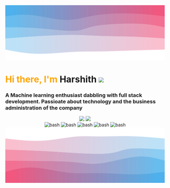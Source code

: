 <!-- # *Hi there, I'm Harry <img src="https://media.giphy.com/media/hvRJCLFzcasrR4ia7z/giphy.gif" width="25px"/>* -->

<!-- ### *Favourite Languages, Tools & Stats:*  -->
<img style="cursor: pointer;" src="/top.svg"/>
<h1 style="color:orange;">
  Hi there, I'm
  <a target="_blank">Harshith</a >
  <img
    src="https://media.giphy.com/media/hvRJCLFzcasrR4ia7z/giphy.gif"
    width="25px"
  />
</h1>
<div>
 <h3>
  A Machine learning enthusiast dabbling with full stack development. Passioate about technology and the business administration of the company
  </h3>
  </div>
<div align="center">
    <img width="auto" height="auto" src="https://github-readme-stats.vercel.app/api?username=Adhi1904&show_icons=true&theme=radical&hide_border=true">
    <img width="auto" height="auto" src="https://github-readme-streak-stats.herokuapp.com/?user=Adhi1904&hide_border=true&theme=radical" /><br>
    <!-- <h2><b>Favourite Languages, Tools & Stats:</b></h2> -->
    <a target="_blank">
        <img
        src="https://cdn.worldvectorlogo.com/logos/c-1.svg"
        alt="bash"
        width="40"
        height="40"
        />
    </a>
    <a target="_blank">
        <img
        src="https://cdn.worldvectorlogo.com/logos/c.svg"
        alt="bash"
        width="40"
        height="40"
        />
    </a>
    <a target="_blank">
        <img
        src="https://cdn.worldvectorlogo.com/logos/java-14.svg"
        alt="bash"
        width="40"
        height="40"
        />
    </a>
    <a target="_blank">
        <img
        src="https://cdn.worldvectorlogo.com/logos/python-5.svg"
        alt="bash"
        width="40"
        height="40"
        />
    </a>   
    <a target="_blank">
        <img
        src="https://cdn.worldvectorlogo.com/logos/logo-javascript.svg"
        alt="bash"
        width="40"
        height="40"
        />
    </a>
</div>



<img src="/bottom.svg"/>
